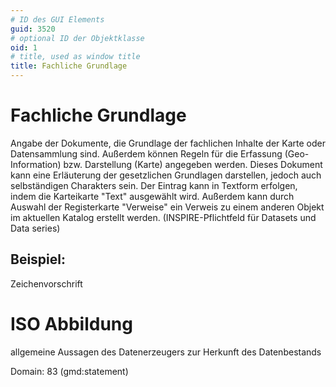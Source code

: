 ```yaml
---
# ID des GUI Elements
guid: 3520
# optional ID der Objektklasse
oid: 1
# title, used as window title
title: Fachliche Grundlage
---
```


# Fachliche Grundlage

Angabe der Dokumente, die Grundlage der fachlichen Inhalte der Karte oder Datensammlung sind. Außerdem können Regeln für die Erfassung (Geo-Information) bzw. Darstellung (Karte) angegeben werden. Dieses Dokument kann eine Erläuterung der gesetzlichen Grundlagen darstellen, jedoch auch selbständigen Charakters sein. Der Eintrag kann in Textform erfolgen, indem die Karteikarte "Text" ausgewählt wird. Außerdem kann durch Auswahl der Registerkarte "Verweise" ein Verweis zu einem anderen Objekt im aktuellen Katalog erstellt werden. (INSPIRE-Pflichtfeld für Datasets und Data series)

## Beispiel:

Zeichenvorschrift

# ISO Abbildung

allgemeine Aussagen des Datenerzeugers zur Herkunft des Datenbestands

Domain: 83 (gmd:statement)
